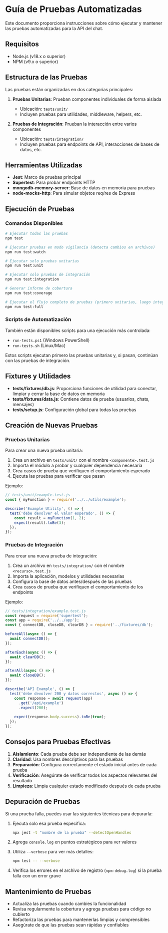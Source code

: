 # Guía de Pruebas Automatizadas

Este documento proporciona instrucciones sobre cómo ejecutar y mantener las pruebas automatizadas para la API del chat.

## Requisitos

- Node.js (v18.x o superior)
- NPM (v9.x o superior)

## Estructura de las Pruebas

Las pruebas están organizadas en dos categorías principales:

1. **Pruebas Unitarias**: Prueban componentes individuales de forma aislada
   - Ubicación: `tests/unit/`
   - Incluyen pruebas para utilidades, middleware, helpers, etc.

2. **Pruebas de Integración**: Prueban la interacción entre varios componentes
   - Ubicación: `tests/integration/`
   - Incluyen pruebas para endpoints de API, interacciones de bases de datos, etc.

## Herramientas Utilizadas

- **Jest**: Marco de pruebas principal
- **Supertest**: Para probar endpoints HTTP
- **mongodb-memory-server**: Base de datos en memoria para pruebas
- **node-mocks-http**: Para simular objetos req/res de Express

## Ejecución de Pruebas

### Comandos Disponibles

```bash
# Ejecutar todas las pruebas
npm test

# Ejecutar pruebas en modo vigilancia (detecta cambios en archivos)
npm run test:watch

# Ejecutar solo pruebas unitarias
npm run test:unit

# Ejecutar solo pruebas de integración
npm run test:integration

# Generar informe de cobertura
npm run test:coverage

# Ejecutar el flujo completo de pruebas (primero unitarias, luego integración)
npm run test:full
```

### Scripts de Automatización

También están disponibles scripts para una ejecución más controlada:

- `run-tests.ps1` (Windows PowerShell)
- `run-tests.sh` (Linux/Mac)

Estos scripts ejecutan primero las pruebas unitarias y, si pasan, continúan con las pruebas de integración.

## Fixtures y Utilidades

- **tests/fixtures/db.js**: Proporciona funciones de utilidad para conectar, limpiar y cerrar la base de datos en memoria
- **tests/fixtures/data.js**: Contiene datos de prueba (usuarios, chats, mensajes)
- **tests/setup.js**: Configuración global para todas las pruebas

## Creación de Nuevas Pruebas

### Pruebas Unitarias

Para crear una nueva prueba unitaria:

1. Crea un archivo en `tests/unit/` con el nombre `<componente>.test.js`
2. Importa el módulo a probar y cualquier dependencia necesaria
3. Crea casos de prueba que verifiquen el comportamiento esperado
4. Ejecuta las pruebas para verificar que pasan

Ejemplo:

```javascript
// tests/unit/example.test.js
const { myFunction } = require('../../utils/example');

describe('Example Utility', () => {
  test('debe devolver el valor esperado', () => {
    const result = myFunction(1, 2);
    expect(result).toBe(3);
  });
});
```

### Pruebas de Integración

Para crear una nueva prueba de integración:

1. Crea un archivo en `tests/integration/` con el nombre `<recurso>.test.js`
2. Importa la aplicación, modelos y utilidades necesarias
3. Configura la base de datos antes/después de las pruebas
4. Crea casos de prueba que verifiquen el comportamiento de los endpoints

Ejemplo:

```javascript
// tests/integration/example.test.js
const request = require('supertest');
const app = require('../../app');
const { connectDB, closeDB, clearDB } = require('../fixtures/db');

beforeAll(async () => {
  await connectDB();
});

afterEach(async () => {
  await clearDB();
});

afterAll(async () => {
  await closeDB();
});

describe('API Example', () => {
  test('debe devolver 200 y datos correctos', async () => {
    const response = await request(app)
      .get('/api/example')
      .expect(200);
    
    expect(response.body.success).toBe(true);
  });
});
```

## Consejos para Pruebas Efectivas

1. **Aislamiento**: Cada prueba debe ser independiente de las demás
2. **Claridad**: Usa nombres descriptivos para las pruebas
3. **Preparación**: Configura correctamente el estado inicial antes de cada prueba
4. **Verificación**: Asegúrate de verificar todos los aspectos relevantes del resultado
5. **Limpieza**: Limpia cualquier estado modificado después de cada prueba

## Depuración de Pruebas

Si una prueba falla, puedes usar las siguientes técnicas para depurarla:

1. Ejecuta solo esa prueba específica:
   ```bash
   npx jest -t "nombre de la prueba" --detectOpenHandles
   ```

2. Agrega `console.log` en puntos estratégicos para ver valores

3. Utiliza `--verbose` para ver más detalles:
   ```bash
   npm test -- --verbose
   ```

4. Verifica los errores en el archivo de registro (`npm-debug.log`) si la prueba falla con un error grave

## Mantenimiento de Pruebas

- Actualiza las pruebas cuando cambies la funcionalidad
- Revisa regularmente la cobertura y agrega pruebas para código no cubierto
- Refactoriza las pruebas para mantenerlas limpias y comprensibles
- Asegúrate de que las pruebas sean rápidas y confiables

